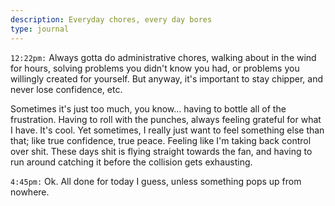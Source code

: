 ```yaml
---
description: Everyday chores, every day bores
type: journal
---
```


`12:22pm:` Always gotta do administrative chores, walking about in the wind for hours, solving problems you didn't know you had, or problems you willingly created for yourself. But anyway, it's important to stay chipper, and never lose confidence, etc.

Sometimes it's just too much, you know... having to bottle all of the frustration. Having to roll with the punches, always feeling grateful for what I have. It's cool. Yet sometimes, I really just want to feel something else than that; like true confidence, true peace. Feeling like I'm taking back control over shit. These days shit is flying straight towards the fan, and having to run around catching it before the collision gets exhausting.

`4:45pm:` Ok. All done for today I guess, unless something pops up from nowhere.
